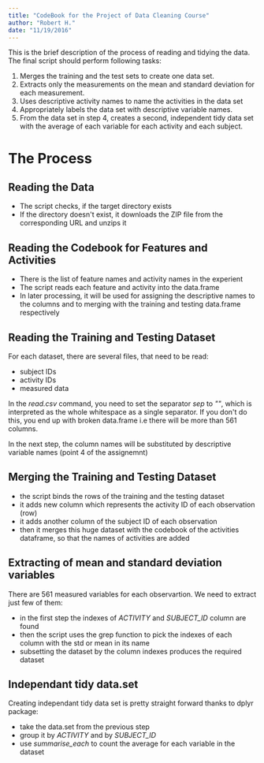 ```yaml
---
title: "CodeBook for the Project of Data Cleaning Course"
author: "Robert H."
date: "11/19/2016"
---
```


This is the brief description of the process of reading and tidying the data. The final script should perform following tasks:
1. Merges the training and the test sets to create one data set.
2. Extracts only the measurements on the mean and standard deviation for each measurement.
3. Uses descriptive activity names to name the activities in the data set
4. Appropriately labels the data set with descriptive variable names.
5. From the data set in step 4, creates a second, independent tidy data set with the average of each variable for each activity and each subject.

# The Process

## Reading the Data
* The script checks, if the target directory exists
* If the directory doesn't exist, it downloads the ZIP file from the corresponding URL and unzips it

## Reading the Codebook for Features and Activities
* There is the list of feature names and activity names in the experient
* The script reads each feature and activity into the data.frame
* In later processing, it will be used for assigning the descriptive names to the columns and to merging with the training and testing data.frame respectively

## Reading the Training and Testing Dataset
For each dataset, there are several files, that need to be read:

* subject IDs
* activity IDs
* measured data

In the *read.csv* command, you need to set the separator *sep* to *""*, which is interpreted as the whole whitespace as a single separator. If you don't do this, you end up with broken data.frame i.e there will be more than 561 columns.

In the next step, the column names will be substituted by descriptive variable names (point 4 of the assignemnt)

## Merging the Training and Testing Dataset

* the script binds the rows of the training and the testing dataset
* it adds new column which represents the activity ID of each observation (row)
* it adds another column of the subject ID of each observation
* then it merges this huge dataset with the codebook of the activities dataframe, so that the names of activities are added

## Extracting of mean and standard deviation variables
There are 561 measured variables for each observartion. We need to extract just few of them:

* in the first step the indexes of *ACTIVITY* and *SUBJECT_ID* column are found
* then the script uses the grep function to pick the indexes of each column with the std or mean in its name
* subsetting the dataset by the column indexes produces the required dataset

## Independant tidy data.set
Creating independant tidy data set is pretty straight forward thanks to dplyr package:

* take the data.set from the previous step
* group it by *ACTIVITY* and by *SUBJECT_ID*
* use *summarise_each* to count the average for each variable in the dataset

